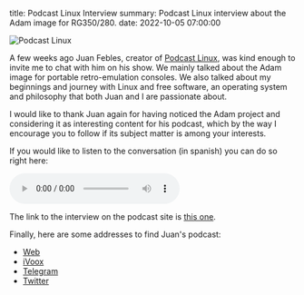 title: Podcast Linux Interview
summary: Podcast Linux interview about the Adam image for RG350/280.
date: 2022-10-05 07:00:00

![Podcast Linux](/images/posts/2022-10-05_entrevista_podcast_linux/logo-plano.png)

A few weeks ago Juan Febles, creator of [Podcast Linux](https://podcastlinux.com/), was kind enough to invite me to chat with him on his show. We mainly talked about the Adam image for portable retro-emulation consoles. We also talked about my beginnings and journey with Linux and free software, an operating system and philosophy that both Juan and I are passionate about.

I would like to thank Juan again for having noticed the Adam project and considering it as interesting content for his podcast, which by the way I encourage you to follow if its subject matter is among your interests.

If you would like to listen to the conversation (in spanish) you can do so right here:

<audio controls="">
  <source src="https://archive.org/download/podcast_linux/PL166.ogg" type="audio/ogg">
  <source src="https://archive.org/download/podcast_linux/PL166.mp3" type="audio/mpeg">
</audio>

The link to the interview on the podcast site is [this one](https://podcastlinux.com/posts/podcastlinux/166-Podcast-Linux/).

Finally, here are some addresses to find Juan's podcast:

* [Web](https://podcastlinux.com/)
* [iVoox](https://www.ivoox.com/podcast-podcast-linux_sq_f1297890_1.html)
* [Telegram](https://t.me/podcastlinux)
* [Twitter](https://twitter.com/podcastlinux)